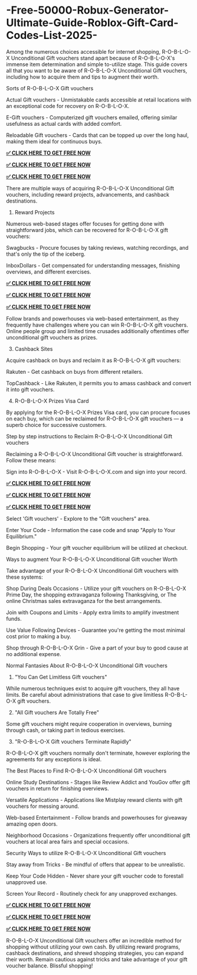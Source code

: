 # -Free-50000-Robux-Generator-Ultimate-Guide-Roblox-Gift-Card-Codes-List-2025-

Among the numerous choices accessible for internet shopping, R-O-B-L-O-X Unconditional Gift vouchers stand apart because of R-O-B-L-O-X's immense item determination and simple to-utilize stage. This guide covers all that you want to be aware of R-O-B-L-O-X Unconditional Gift vouchers, including how to acquire them and tips to augment their worth.

Sorts of R-O-B-L-O-X Gift vouchers

Actual Gift vouchers - Unmistakable cards accessible at retail locations with an exceptional code for recovery on R-O-B-L-O-X.

E-Gift vouchers - Computerized gift vouchers emailed, offering similar usefulness as actual cards with added comfort.

Reloadable Gift vouchers - Cards that can be topped up over the long haul, making them ideal for continuous buys.

**[✅ CLICK HERE TO GET FREE NOW](https://tinyurl.com/dfthhhuglatestroblox)**

**[✅ CLICK HERE TO GET FREE NOW](https://tinyurl.com/dfthhhuglatestroblox)**

**[✅ CLICK HERE TO GET FREE NOW](https://tinyurl.com/dfthhhuglatestroblox)**

There are multiple ways of acquiring R-O-B-L-O-X Unconditional Gift vouchers, including reward projects, advancements, and cashback destinations.

1. Reward Projects

Numerous web-based stages offer focuses for getting done with straightforward jobs, which can be recovered for R-O-B-L-O-X gift vouchers:

Swagbucks - Procure focuses by taking reviews, watching recordings, and that's only the tip of the iceberg.

InboxDollars - Get compensated for understanding messages, finishing overviews, and different exercises.

**[✅ CLICK HERE TO GET FREE NOW](https://tinyurl.com/dfthhhuglatestroblox)**

**[✅ CLICK HERE TO GET FREE NOW](https://tinyurl.com/dfthhhuglatestroblox)**

**[✅ CLICK HERE TO GET FREE NOW](https://tinyurl.com/dfthhhuglatestroblox)**

Follow brands and powerhouses via web-based entertainment, as they frequently have challenges where you can win R-O-B-L-O-X gift vouchers. Online people group and limited time crusades additionally oftentimes offer unconditional gift vouchers as prizes.

3. Cashback Sites

Acquire cashback on buys and reclaim it as R-O-B-L-O-X gift vouchers:

Rakuten - Get cashback on buys from different retailers.

TopCashback - Like Rakuten, it permits you to amass cashback and convert it into gift vouchers.

4. R-O-B-L-O-X Prizes Visa Card

By applying for the R-O-B-L-O-X Prizes Visa card, you can procure focuses on each buy, which can be reclaimed for R-O-B-L-O-X gift vouchers — a superb choice for successive customers.

Step by step instructions to Reclaim R-O-B-L-O-X Unconditional Gift vouchers

Reclaiming a R-O-B-L-O-X Unconditional Gift voucher is straightforward. Follow these means:

Sign into R-O-B-L-O-X - Visit R-O-B-L-O-X.com and sign into your record.

**[✅ CLICK HERE TO GET FREE NOW](https://tinyurl.com/dfthhhuglatestroblox)**

**[✅ CLICK HERE TO GET FREE NOW](https://tinyurl.com/dfthhhuglatestroblox)**

**[✅ CLICK HERE TO GET FREE NOW](https://tinyurl.com/dfthhhuglatestroblox)**

Select 'Gift vouchers' - Explore to the "Gift vouchers" area.

Enter Your Code - Information the case code and snap "Apply to Your Equilibrium."

Begin Shopping - Your gift voucher equilibrium will be utilized at checkout.

Ways to augment Your R-O-B-L-O-X Unconditional Gift voucher Worth

Take advantage of your R-O-B-L-O-X Unconditional Gift vouchers with these systems:

Shop During Deals Occasions - Utilize your gift vouchers on R-O-B-L-O-X Prime Day, the shopping extravaganza following Thanksgiving, or The online Christmas sales extravaganza for the best arrangements.

Join with Coupons and Limits - Apply extra limits to amplify investment funds.

Use Value Following Devices - Guarantee you're getting the most minimal cost prior to making a buy.

Shop through R-O-B-L-O-X Grin - Give a part of your buy to good cause at no additional expense.

Normal Fantasies About R-O-B-L-O-X Unconditional Gift vouchers

1. "You Can Get Limitless Gift vouchers"

While numerous techniques exist to acquire gift vouchers, they all have limits. Be careful about administrations that case to give limitless R-O-B-L-O-X gift vouchers.

2. "All Gift vouchers Are Totally Free"

Some gift vouchers might require cooperation in overviews, burning through cash, or taking part in tedious exercises.

3. "R-O-B-L-O-X Gift vouchers Terminate Rapidly"

R-O-B-L-O-X gift vouchers normally don't terminate, however exploring the agreements for any exceptions is ideal.

The Best Places to Find R-O-B-L-O-X Unconditional Gift vouchers

Online Study Destinations - Stages like Review Addict and YouGov offer gift vouchers in return for finishing overviews.

Versatile Applications - Applications like Mistplay reward clients with gift vouchers for messing around.

Web-based Entertainment - Follow brands and powerhouses for giveaway amazing open doors.

Neighborhood Occasions - Organizations frequently offer unconditional gift vouchers at local area fairs and special occasions.

Security Ways to utilize R-O-B-L-O-X Unconditional Gift vouchers

Stay away from Tricks - Be mindful of offers that appear to be unrealistic.

Keep Your Code Hidden - Never share your gift voucher code to forestall unapproved use.

Screen Your Record - Routinely check for any unapproved exchanges.

**[✅ CLICK HERE TO GET FREE NOW](https://tinyurl.com/dfthhhuglatestroblox)**

**[✅ CLICK HERE TO GET FREE NOW](https://tinyurl.com/dfthhhuglatestroblox)**

**[✅ CLICK HERE TO GET FREE NOW](https://tinyurl.com/dfthhhuglatestroblox)**

R-O-B-L-O-X Unconditional Gift vouchers offer an incredible method for shopping without utilizing your own cash. By utilizing reward programs, cashback destinations, and shrewd shopping strategies, you can expand their worth. Remain cautious against tricks and take advantage of your gift voucher balance. Blissful shopping!
